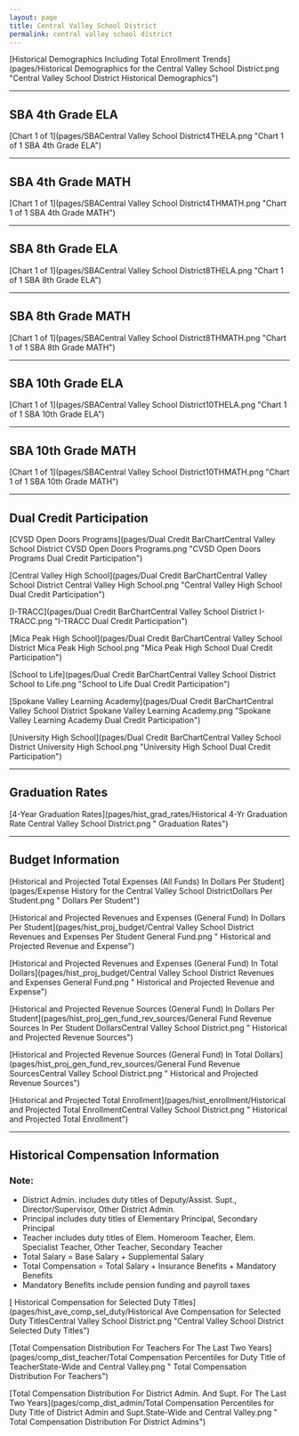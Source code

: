 ```yaml
---
layout: page
title: Central Valley School District
permalink: central valley school district
---
```



[Historical Demographics Including Total Enrollment Trends](pages/Historical Demographics for the Central Valley School District.png "Central Valley School District Historical Demographics")

___

## SBA 4th Grade ELA

[Chart 1 of 1](pages/SBACentral Valley School District4THELA.png "Chart 1 of 1 SBA 4th Grade ELA")


___

## SBA 4th Grade MATH

[Chart 1 of 1](pages/SBACentral Valley School District4THMATH.png "Chart 1 of 1 SBA 4th Grade MATH")


___

## SBA 8th Grade ELA

[Chart 1 of 1](pages/SBACentral Valley School District8THELA.png "Chart 1 of 1 SBA 8th Grade ELA")


___

## SBA 8th Grade MATH

[Chart 1 of 1](pages/SBACentral Valley School District8THMATH.png "Chart 1 of 1 SBA 8th Grade MATH")


___

## SBA 10th Grade ELA

[Chart 1 of 1](pages/SBACentral Valley School District10THELA.png "Chart 1 of 1 SBA 10th Grade ELA")


___

## SBA 10th Grade MATH

[Chart 1 of 1](pages/SBACentral Valley School District10THMATH.png "Chart 1 of 1 SBA 10th Grade MATH")


___

## Dual Credit Participation

[CVSD Open Doors Programs](pages/Dual Credit BarChartCentral Valley School District CVSD Open Doors Programs.png "CVSD Open Doors Programs Dual Credit Participation")

[Central Valley High School](pages/Dual Credit BarChartCentral Valley School District Central Valley High School.png "Central Valley High School Dual Credit Participation")

[I-TRACC](pages/Dual Credit BarChartCentral Valley School District I-TRACC.png "I-TRACC Dual Credit Participation")

[Mica Peak High School](pages/Dual Credit BarChartCentral Valley School District Mica Peak High School.png "Mica Peak High School Dual Credit Participation")

[School to Life](pages/Dual Credit BarChartCentral Valley School District School to Life.png "School to Life Dual Credit Participation")

[Spokane Valley Learning Academy](pages/Dual Credit BarChartCentral Valley School District Spokane Valley Learning Academy.png "Spokane Valley Learning Academy Dual Credit Participation")

[University High School](pages/Dual Credit BarChartCentral Valley School District University High School.png "University High School Dual Credit Participation")


___

## Graduation Rates

[4-Year Graduation Rates](pages/hist_grad_rates/Historical 4-Yr Graduation Rate Central Valley School District.png " Graduation Rates")


___

## Budget Information

[Historical and Projected Total Expenses (All Funds) In Dollars Per Student](pages/Expense History for the Central Valley School DistrictDollars Per Student.png " Dollars Per Student")

[Historical and Projected Revenues and Expenses (General Fund) In Dollars Per Student](pages/hist_proj_budget/Central Valley School District Revenues and Expenses Per Student General Fund.png " Historical and Projected Revenue and Expense")

[Historical and Projected Revenues and Expenses (General Fund) In Total Dollars](pages/hist_proj_budget/Central Valley School District Revenues and Expenses General Fund.png " Historical and Projected Revenue and Expense")

[Historical and Projected Revenue Sources (General Fund) In Dollars Per Student](pages/hist_proj_gen_fund_rev_sources/General Fund Revenue Sources In Per Student DollarsCentral Valley School District.png " Historical and Projected Revenue Sources")

[Historical and Projected Revenue Sources (General Fund) In Total Dollars](pages/hist_proj_gen_fund_rev_sources/General Fund Revenue SourcesCentral Valley School District.png " Historical and Projected Revenue Sources")

[Historical and Projected Total Enrollment](pages/hist_enrollment/Historical and Projected Total EnrollmentCentral Valley School District.png " Historical and Projected Total Enrollment")


___

## Historical Compensation Information
### Note:
- District Admin. includes duty titles of Deputy/Assist. Supt., Director/Supervisor, Other District Admin.
- Principal includes duty titles of Elementary Principal, Secondary Principal
- Teacher includes duty titles of Elem. Homeroom Teacher, Elem. Specialist Teacher, Other Teacher, Secondary Teacher
- Total Salary = Base Salary + Supplemental Salary
- Total Compensation = Total Salary + Insurance Benefits + Mandatory Benefits
- Mandatory Benefits include pension funding and payroll taxes

[ Historical Compensation for Selected Duty Titles](pages/hist_ave_comp_sel_duty/Historical Ave Compensation for Selected Duty TitlesCentral Valley School District.png "Central Valley School District Selected Duty Titles")

[Total Compensation Distribution For Teachers For The Last Two Years](pages/comp_dist_teacher/Total Compensation Percentiles for Duty Title of TeacherState-Wide and Central Valley.png " Total Compensation Distribution For Teachers")

[Total Compensation Distribution For District Admin. And Supt. For The Last Two Years](pages/comp_dist_admin/Total Compensation Percentiles for Duty Title of District Admin and Supt.State-Wide and Central Valley.png " Total Compensation Distribution For District Admins")

